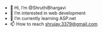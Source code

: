 - 👋 Hi, I’m @ShruthiBhargavi
- 👀 I’m interested in web development
- 🌱 I’m currently learning ASP.net
- 📫 How to reach shrujay.3379@gmail.com

<!--
ShruthiBhargavi/ShruthiBhargavi is a ✨ special ✨ repository because its `README.md` (this file) appears on your GitHub profile.
You can click the Preview link to take a look at your changes.
--->
